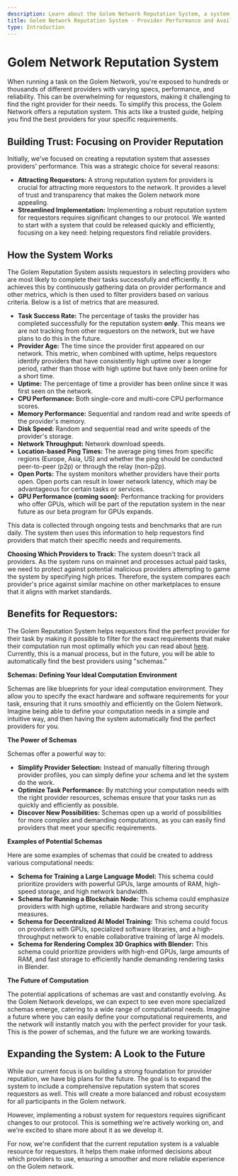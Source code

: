 ```yaml
---
description: Learn about the Golem Network Reputation System, a system that helps requestors find reliable providers based on performance and availability.
title: Golem Network Reputation System - Provider Performance and Availability
type: Introduction
---
```


# Golem Network Reputation System

When running a task on the Golem Network, you're exposed to hundreds or thousands of different providers with varying specs, performance, and reliability. This can be overwhelming for requestors, making it challenging to find the right provider for their needs. To simplify this process, the Golem Network offers a reputation system. This acts like a trusted guide, helping you find the best providers for your specific requirements.

## Building Trust: Focusing on Provider Reputation

Initially, we've focused on creating a reputation system that assesses providers' performance. This was a strategic choice for several reasons:

- **Attracting Requestors:** A strong reputation system for providers is crucial for attracting more requestors to the network. It provides a level of trust and transparency that makes the Golem network more appealing.
- **Streamlined Implementation:** Implementing a robust reputation system for requestors requires significant changes to our protocol. We wanted to start with a system that could be released quickly and efficiently, focusing on a key need: helping requestors find reliable providers.

## How the System Works

The Golem Reputation System assists requestors in selecting providers who are most likely to complete their tasks successfully and efficiently. It achieves this by continuously gathering data on provider performance and other metrics, which is then used to filter providers based on various criteria. Below is a list of metrics that are measured.

- **Task Success Rate:** The percentage of tasks the provider has completed successfully for the reputation system **only**. This means we are not tracking from other requestors on the network, but we have plans to do this in the future.
- **Provider Age:** The time since the provider first appeared on our network. This metric, when combined with uptime, helps requestors identify providers that have consistently high uptime over a longer period, rather than those with high uptime but have only been online for a short time.
- **Uptime:** The percentage of time a provider has been online since it was first seen on the network.
- **CPU Performance:** Both single-core and multi-core CPU performance scores.
- **Memory Performance:** Sequential and random read and write speeds of the provider's memory.
- **Disk Speed:** Random and sequential read and write speeds of the provider's storage.
- **Network Throughput:** Network download speeds.
- **Location-based Ping Times:** The average ping times from specific regions (Europe, Asia, US) and whether the ping should be conducted peer-to-peer (p2p) or through the relay (non-p2p).
- **Open Ports:** The system monitors whether providers have their ports open. Open ports can result in lower network latency, which may be advantageous for certain tasks or services.
- **GPU Performance (coming soon):** Performance tracking for providers who offer GPUs, which will be part of the reputation system in the near future as our beta program for GPUs expands.

This data is collected through ongoing tests and benchmarks that are run daily. The system then uses this information to help requestors find providers that match their specific needs and requirements.

**Choosing Which Providers to Track:**
The system doesn't track all providers. As the system runs on mainnet and processes actual paid tasks, we need to protect against potential malicious providers attempting to game the system by specifying high prices. Therefore, the system compares each provider's price against similar machine on other marketplaces to ensure that it aligns with market standards.

## Benefits for Requestors:

The Golem Reputation System helps requestors find the perfect provider for their task by making it possible to filter for the exact requirements that make their computation run most optimally which you can read about [here](/docs/ja/reputation/finding-the-best-providers). Currently, this is a manual process, but in the future, you will be able to automatically find the best providers using "schemas."

**Schemas: Defining Your Ideal Computation Environment**

Schemas are like blueprints for your ideal computation environment. They allow you to specify the exact hardware and software requirements for your task, ensuring that it runs smoothly and efficiently on the Golem Network. Imagine being able to define your computation needs in a simple and intuitive way, and then having the system automatically find the perfect providers for you.

**The Power of Schemas**

Schemas offer a powerful way to:

- **Simplify Provider Selection:** Instead of manually filtering through provider profiles, you can simply define your schema and let the system do the work.
- **Optimize Task Performance:** By matching your computation needs with the right provider resources, schemas ensure that your tasks run as quickly and efficiently as possible.
- **Discover New Possibilities:** Schemas open up a world of possibilities for more complex and demanding computations, as you can easily find providers that meet your specific requirements.

**Examples of Potential Schemas**

Here are some examples of schemas that could be created to address various computational needs:

- **Schema for Training a Large Language Model:** This schema could prioritize providers with powerful GPUs, large amounts of RAM, high-speed storage, and high network bandwidth.
- **Schema for Running a Blockchain Node:** This schema could emphasize providers with high uptime, reliable hardware and strong security measures.
- **Schema for Decentralized AI Model Training:** This schema could focus on providers with GPUs, specialized software libraries, and a high-throughput network to enable collaborative training of large AI models.
- **Schema for Rendering Complex 3D Graphics with Blender:** This schema could prioritize providers with high-end GPUs, large amounts of RAM, and fast storage to efficiently handle demanding rendering tasks in Blender.

**The Future of Computation**

The potential applications of schemas are vast and constantly evolving. As the Golem Network develops, we can expect to see even more specialized schemas emerge, catering to a wide range of computational needs. Imagine a future where you can easily define your computational requirements, and the network will instantly match you with the perfect provider for your task. This is the power of schemas, and the future we are working towards.

## Expanding the System: A Look to the Future

While our current focus is on building a strong foundation for provider reputation, we have big plans for the future. The goal is to expand the system to include a comprehensive reputation system that scores requestors as well. This will create a more balanced and robust ecosystem for all participants in the Golem network.

However, implementing a robust system for requestors requires significant changes to our protocol. This is something we're actively working on, and we're excited to share more about it as we develop it.

For now, we're confident that the current reputation system is a valuable resource for requestors. It helps them make informed decisions about which providers to use, ensuring a smoother and more reliable experience on the Golem network.
